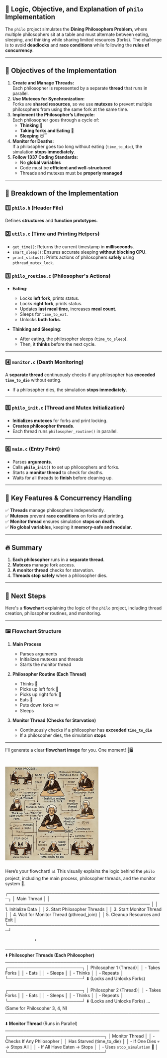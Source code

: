 ## **🧠 Logic, Objective, and Explanation of `philo` Implementation**  

The `philo` project simulates the **Dining Philosophers Problem**, where multiple philosophers sit at a table and must alternate between eating, sleeping, and thinking while sharing limited resources (forks). The challenge is to avoid **deadlocks** and **race conditions** while following the **rules of concurrency**.

---

## **🌟 Objectives of the Implementation**
1. **Create and Manage Threads:**  
   Each philosopher is represented by a separate **thread** that runs in parallel.
2. **Use Mutexes for Synchronization:**  
   Forks are **shared resources**, so we use **mutexes** to prevent multiple philosophers from using the same fork at the same time.
3. **Implement the Philosopher’s Lifecycle:**  
   Each philosopher goes through a cycle of:
   - **Thinking** 🤔  
   - **Taking forks and Eating** 🍝  
   - **Sleeping** 😴  
4. **Monitor for Deaths:**  
   If a philosopher goes too long without eating (`time_to_die`), the simulation **stops immediately**.
5. **Follow 1337 Coding Standards:**  
   - No **global variables**
   - Code must be **efficient and well-structured**
   - Threads and mutexes must be **properly managed**

---

## **🔗 Breakdown of the Implementation**

### **1️⃣ `philo.h` (Header File)**
Defines **structures** and **function prototypes**.

### **2️⃣ `utils.c` (Time and Printing Helpers)**
- `get_time()`: Returns the current timestamp in **milliseconds**.
- `smart_sleep()`: Ensures accurate sleeping **without blocking CPU**.
- `print_status()`: Prints actions of philosophers **safely** using `pthread_mutex_lock`.

### **3️⃣ `philo_routine.c` (Philosopher's Actions)**
- **Eating**:  
  - Locks **left fork**, prints status.  
  - Locks **right fork**, prints status.  
  - Updates **last meal time**, increases **meal count**.  
  - Sleeps for `time_to_eat`.  
  - Unlocks **both forks**.  

- **Thinking and Sleeping**:  
  - After eating, the philosopher sleeps (`time_to_sleep`).  
  - Then, it **thinks** before the next cycle.  

---

### **4️⃣ `monitor.c` (Death Monitoring)**
A **separate thread** continuously checks if any philosopher has **exceeded `time_to_die`** without eating.
- If a philosopher dies, the simulation **stops immediately**.

---

### **5️⃣ `philo_init.c` (Thread and Mutex Initialization)**
- **Initializes mutexes** for forks and print locking.
- **Creates philosopher threads**.
- Each thread runs `philosopher_routine()` in parallel.

---

### **6️⃣ `main.c` (Entry Point)**
- Parses **arguments**.
- Calls **`philo_init()`** to set up philosophers and forks.
- Starts a **monitor thread** to check for deaths.
- Waits for all threads to **finish** before cleaning up.

---

## **🚀 Key Features & Concurrency Handling**
✅ **Threads** manage philosophers independently.  
✅ **Mutexes** prevent **race conditions** on forks and printing.  
✅ **Monitor thread** ensures simulation **stops on death**.  
✅ **No global variables**, keeping it **memory-safe and modular**.  

---

## **🔥 Summary**
1. **Each philosopher** runs in a **separate thread**.
2. **Mutexes** manage fork access.
3. **A monitor thread** checks for starvation.
4. **Threads stop safely** when a philosopher dies.

---

## **📌 Next Steps**
Here's a **flowchart** explaining the logic of the `philo` project, including thread creation, philosopher routines, and monitoring.

---

### **🖼️ Flowchart Structure**
1. **Main Process**  
   - Parses arguments  
   - Initializes mutexes and threads  
   - Starts the monitor thread  

2. **Philosopher Routine (Each Thread)**
   - Thinks 🤔  
   - Picks up left fork 🍴  
   - Picks up right fork 🍴  
   - Eats 🍝  
   - Puts down forks 💤  
   - Sleeps  

3. **Monitor Thread (Checks for Starvation)**
   - Continuously checks if a philosopher has **exceeded `time_to_die`**
   - If a philosopher dies, the simulation **stops**  

---

I'll generate a clear **flowchart image** for you. One moment! 🎨🖥️

# <img src="https://raw.githubusercontent.com/KanekiEzz/1337_Philosophers_42/refs/heads/main/public/Philosophers.jpg?token=GHSAT0AAAAAAC5W4VQHKTII677PSUJ3ZWUMZ43QUKQ" width="300">




Here’s your flowchart! 📊 This visually explains the logic behind the `philo` project, including the main process, philosopher threads, and the monitor system 🚀.




 ┌──────────────────────────────────────────────────┐
│                     Main Thread                  │
│ ─────────────────────────────────────────────── │
│  1. Initialize Data                              │
│  2. Start Philosopher Threads                   │
│  3. Start Monitor Thread                        │
│  4. Wait for Monitor Thread (pthread_join)      │
│  5. Cleanup Resources and Exit                  │
└──────────────────────────────────────────────────┘

                 ⬇️
──────────────────────────────────────────────────
⬇️ **Philosopher Threads (Each Philosopher)**  
──────────────────────────────────────────────────
┌────────────────────────┐
│  Philosopher 1 (Thread)│
│  - Takes Forks         │
│  - Eats                │
│  - Sleeps              │
│  - Thinks              │
│  - Repeats             │
└────────────────────────┘
                ⬇️
           (Locks and Unlocks Forks)

┌────────────────────────┐
│  Philosopher 2 (Thread)│
│  - Takes Forks         │
│  - Eats                │
│  - Sleeps              │
│  - Thinks              │
│  - Repeats             │
└────────────────────────┘
                ⬇️
           (Locks and Unlocks Forks)
... (Same for Philosopher 3, 4, N)
──────────────────────────────────────────────────

⬇️ **Monitor Thread** (Runs in Parallel)  
──────────────────────────────────────────────────
┌───────────────────────────────┐
│       Monitor Thread          │
│  - Checks If Any Philosopher  │
│    Has Starved (time_to_die)  │
│  - If One Dies 💀 → Stops All │
│  - If All Have Eaten → Stops │
│  - Uses `stop_simulation` 🚨  │
└───────────────────────────────┘
